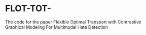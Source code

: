 # FLOT-TOT-
The code for the paper Flexible Optimal Transport with Contrastive Graphical Modeling For Multimodal Hate Detection
